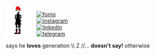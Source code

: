 <!-- <div align="center"> -->
  <!-- <a href="https://gzmland.ru/" target="_blank"><img src="https://media.giphy.com/media/YlmI36YAWe7KScC7hK/source.gif" width="280" height="auto" /></a> -->
  <!-- <a href="https://gzmland.ru/" target="_blank"><img src="https://media.giphy.com/media/YlmI36YAWe7KScC7hK/source.gif" width="280" height="auto" /></a> -->
  <!-- <a href="https://gzmland.ru/" target="_blank"><img src="img/source-8.gif" width="700" height="auto" /></a> -->
<!-- </div> -->

<!-- <img align="left" src="img/source-10.png " width="180" height="auto"> -->
<img align="left" src="img/source-14.gif" width="80" height="auto">

[![fomo](https://img.shields.io/badge/fomo-0xR83429154B6E4B90-313131?style=flat-square&labelColor=313131&color=313131)](https://en.wikipedia.org/wiki/Fear_of_missing_out)  
[![instagram](https://img.shields.io/badge/-@adkasyv-313131?style=flat-square&labelColor=313131&logo=instagram&logoColor=white&color=313131)](https://instagram.com/adkasyv)  
[![linkedin](https://img.shields.io/badge/-@adkasyv-313131?style=flat-square&labelColor=313131&logo=VK&logoColor=white&color=313131)](https://vk.com/adkasyv)  
[![telegram](https://img.shields.io/badge/-@adkasyv-313131?style=flat-square&labelColor=313131&logo=Telegram&logoColor=#000000&color=313131)](https://t.me/adkasyv)

says he **loves** generation \\\ Z //... **doesn't say!** otherwise

<!--
**adkasyv/adkasyv** is a ✨ _special_ ✨ repository because its `README.md` (this file) appears on your GitHub profile.

Here are some ideas to get you started:

- 🔭 I’m currently working on ...
- 🌱 I’m currently learning ...
- 👯 I’m looking to collaborate on ...
- 🤔 I’m looking for help with ...
- 💬 Ask me about ...
- 📫 How to reach me: ...
- 😄 Pronouns: ...
- ⚡ Fun fact: ...
-->
